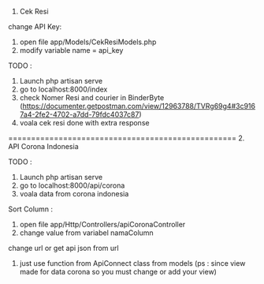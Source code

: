 1. Cek Resi

change API Key:
1. open file app/Models/CekResiModels.php
2. modify variable name = api_key

TODO :
1. Launch php artisan serve
2. go to localhost:8000/index
3. check Nomer Resi and courier in BinderByte
(https://documenter.getpostman.com/view/12963788/TVRg69g4#3c9167a4-2fe2-4702-a7dd-79fdc4037c87)
4. voala cek resi done with extra response

==================================================
2. API Corona Indonesia

TODO :
1. Launch php artisan serve
2. go to localhost:8000/api/corona
3. voala data from corona indonesia

Sort Column :
1. open file app/Http/Controllers/apiCoronaController
2. change value from variabel namaColumn

change url or get api json from url
1. just use function from ApiConnect class from models
(ps : since view made for data corona so you must change or add your view)

